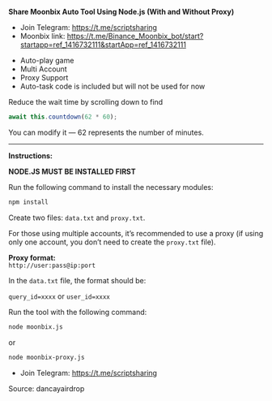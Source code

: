 **Share Moonbix Auto Tool Using Node.js (With and Without Proxy)**

* Join Telegram: https://t.me/scriptsharing
* Moonbix link: https://t.me/Binance_Moonbix_bot/start?startapp=ref_1416732111&startApp=ref_1416732111

-  Auto-play game
-  Multi Account
-  Proxy Support
-  Auto-task code is included but will not be used for now

Reduce the wait time by scrolling down to find

```js
await this.countdown(62 * 60);
```

You can modify it — 62 represents the number of minutes.

---

**Instructions:**

**NODE.JS MUST BE INSTALLED FIRST**

Run the following command to install the necessary modules:

```bash
npm install
```

Create two files: `data.txt` and `proxy.txt`.

For those using multiple accounts, it’s recommended to use a proxy 
(if using only one account, you don’t need to create the `proxy.txt` file).

**Proxy format:**  
`http://user:pass@ip:port`

In the `data.txt` file, the format should be:

`query_id=xxxx` or `user_id=xxxx`

Run the tool with the following command:

```bash
node moonbix.js
```
or  
```bash
node moonbix-proxy.js
```
* Join Telegram: https://t.me/scriptsharing

Source: dancayairdrop
